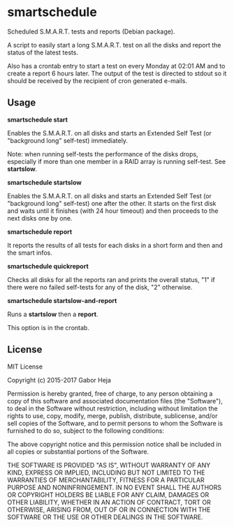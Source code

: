 # smartschedule
Scheduled S.M.A.R.T. tests and reports (Debian package).

A script to easily start a long S.M.A.R.T. test on all the disks and
report the status of the latest tests.

Also has a crontab entry to start a test on every Monday at 02:01 AM and
to create a report 6 hours later. The output of the test is directed to
stdout so it should be received by the recipient of cron generated
e-mails.


## Usage

**smartschedule start**

Enables the S.M.A.R.T. on all disks and starts an Extended Self Test (or
"background long" self-test) immediately.

Note: when running self-tests the performance of the disks drops,
especially if more than one member in a RAID array is running self-test.
See **startslow**.


**smartschedule startslow**

Enables the S.M.A.R.T. on all disks and starts an Extended Self Test (or
"background long" self-test) one after the other. It starts on the first
disk and waits until it finishes (with 24 hour timeout) and then proceeds
to the next disks one by one.


**smartschedule report**

It reports the results of all tests for each disks in a short form and
then and the smart infos.


**smartschedule quickreport**

Checks all disks for all the reports ran and prints the overall status,
"1" if there were no failed self-tests for any of the disk, "2"
otherwise.


**smartschedule startslow-and-report**

Runs a **startslow** then a **report**.

This option is in the crontab.


## License

MIT License

Copyright (c) 2015-2017 Gabor Heja

Permission is hereby granted, free of charge, to any person obtaining a copy
of this software and associated documentation files (the "Software"), to deal
in the Software without restriction, including without limitation the rights
to use, copy, modify, merge, publish, distribute, sublicense, and/or sell
copies of the Software, and to permit persons to whom the Software is
furnished to do so, subject to the following conditions:

The above copyright notice and this permission notice shall be included in all
copies or substantial portions of the Software.

THE SOFTWARE IS PROVIDED "AS IS", WITHOUT WARRANTY OF ANY KIND, EXPRESS OR
IMPLIED, INCLUDING BUT NOT LIMITED TO THE WARRANTIES OF MERCHANTABILITY,
FITNESS FOR A PARTICULAR PURPOSE AND NONINFRINGEMENT. IN NO EVENT SHALL THE
AUTHORS OR COPYRIGHT HOLDERS BE LIABLE FOR ANY CLAIM, DAMAGES OR OTHER
LIABILITY, WHETHER IN AN ACTION OF CONTRACT, TORT OR OTHERWISE, ARISING FROM,
OUT OF OR IN CONNECTION WITH THE SOFTWARE OR THE USE OR OTHER DEALINGS IN THE
SOFTWARE.
